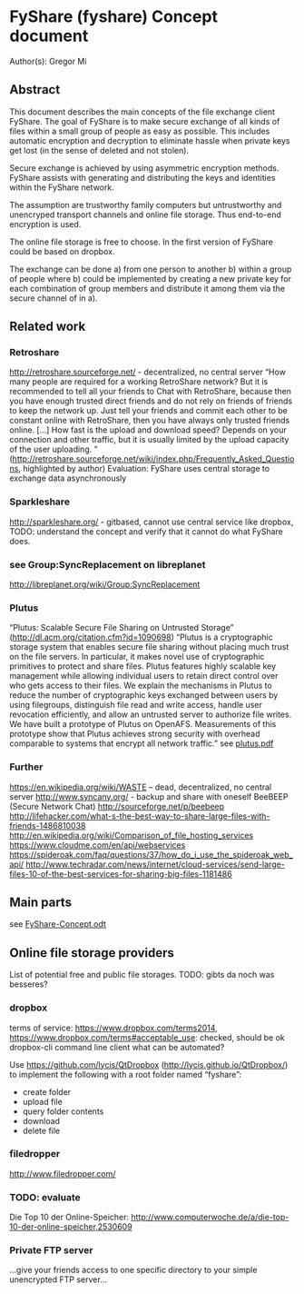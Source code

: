 FyShare (fyshare) Concept document
==================================
Author(s): Gregor Mi

Abstract
--------
This document describes the main concepts of the file exchange client FyShare. The goal of FyShare is to make secure exchange of all kinds of files within a small group of people as easy as possible. This includes automatic encryption and decryption to eliminate hassle when private keys get lost (in the sense of deleted and not stolen).

Secure exchange is achieved by using asymmetric encryption methods. FyShare assists with generating and distributing the keys and identities within the FyShare network.

The assumption are trustworthy family computers but untrustworthy and unencryped transport channels and online file storage. Thus end-to-end encryption is used.

The online file storage is free to choose. In the first version of FyShare could be based on dropbox.

The exchange can be done a) from one person to another b) within a group of people where b) could be implemented by creating a new private key for each combination of group members and distribute it among them via the secure channel of in a).

Related work
------------
### Retroshare
http://retroshare.sourceforge.net/ - decentralized, no central server
“How many people are required for a working RetroShare network?
But it is recommended to tell all your friends to Chat with RetroShare, because then you have enough trusted direct friends and do not rely on friends of friends to keep the network up. Just tell your friends and commit each other to be constant online with RetroShare, then you have always only trusted friends online.
[…]
How fast is the upload and download speed?
Depends on your connection and other traffic, but it is usually limited by the upload capacity of the user uploading. ” (http://retroshare.sourceforge.net/wiki/index.php/Frequently_Asked_Questions, highlighted by author)
Evaluation: FyShare uses central storage to exchange data asynchronously

### Sparkleshare
http://sparkleshare.org/ - gitbased, cannot use central service like dropbox,
TODO: understand the concept and verify that it cannot do what FyShare does.

### see Group:SyncReplacement on libreplanet
http://libreplanet.org/wiki/Group:SyncReplacement

### Plutus
“Plutus: Scalable Secure File Sharing on Untrusted Storage” (http://dl.acm.org/citation.cfm?id=1090698)
“Plutus is a cryptographic storage system that enables secure file sharing without placing much trust on the file servers. In particular, it makes novel use of cryptographic primitives to protect and share files. Plutus features highly scalable key management while allowing individual users to retain direct control over who gets access to their files. We explain the mechanisms in Plutus to reduce the number of cryptographic keys exchanged between users by using filegroups, distinguish file read and write access, handle user revocation efficiently, and allow an untrusted server to authorize file writes. We have built a prototype of Plutus on OpenAFS. Measurements of this prototype show that Plutus achieves strong security with overhead comparable to systems that encrypt all network traffic.”
see [plutus.pdf](plutus.pdf)

### Further
https://en.wikipedia.org/wiki/WASTE – dead, decentralized, no central server
http://www.syncany.org/ - backup and share with oneself
BeeBEEP (Secure Network Chat) http://sourceforge.net/p/beebeep
http://lifehacker.com/what-s-the-best-way-to-share-large-files-with-friends-1486810038
    http://en.wikipedia.org/wiki/Comparison_of_file_hosting_services
https://www.cloudme.com/en/api/webservices
https://spideroak.com/faq/questions/37/how_do_i_use_the_spideroak_web_api/
http://www.techradar.com/news/internet/cloud-services/send-large-files-10-of-the-best-services-for-sharing-big-files-1181486

Main parts
----------
see [FyShare-Concept.odt](FyShare-Concept.odt)

Online file storage providers
-----------------------------
List of potential free and public file storages. TODO: gibts da noch was besseres?

### dropbox
terms of service: https://www.dropbox.com/terms2014, https://www.dropbox.com/terms#acceptable_use: checked, should be ok
dropbox-cli command line client
what can be automated?

Use https://github.com/lycis/QtDropbox (http://lycis.github.io/QtDropbox/) to implement the following with a root folder named “fyshare”:

* create folder
* upload file
* query folder contents
* download
* delete file

### filedropper
http://www.filedropper.com/

### TODO: evaluate
Die Top 10 der Online-Speicher: http://www.computerwoche.de/a/die-top-10-der-online-speicher,2530609

### Private FTP server
...give your friends access to one specific directory to your simple unencrypted FTP server...


